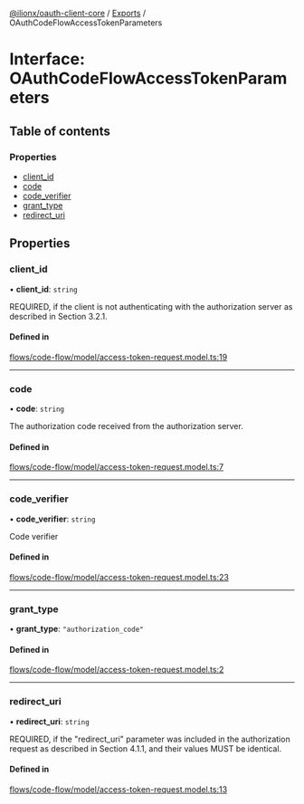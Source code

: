 [@ilionx/oauth-client-core](../README.md) / [Exports](../modules.md) / OAuthCodeFlowAccessTokenParameters

# Interface: OAuthCodeFlowAccessTokenParameters

## Table of contents

### Properties

- [client\_id](OAuthCodeFlowAccessTokenParameters.md#client_id)
- [code](OAuthCodeFlowAccessTokenParameters.md#code)
- [code\_verifier](OAuthCodeFlowAccessTokenParameters.md#code_verifier)
- [grant\_type](OAuthCodeFlowAccessTokenParameters.md#grant_type)
- [redirect\_uri](OAuthCodeFlowAccessTokenParameters.md#redirect_uri)

## Properties

### client\_id

• **client\_id**: `string`

REQUIRED, if the client is not authenticating with the authorization server
as described in Section 3.2.1.

#### Defined in

[flows/code-flow/model/access-token-request.model.ts:19](https://github.com/Q24/oauth-client/blob/d927bd3/packages/oauth-client-core/src/flows/code-flow/model/access-token-request.model.ts#L19)

___

### code

• **code**: `string`

The authorization code received from the authorization server.

#### Defined in

[flows/code-flow/model/access-token-request.model.ts:7](https://github.com/Q24/oauth-client/blob/d927bd3/packages/oauth-client-core/src/flows/code-flow/model/access-token-request.model.ts#L7)

___

### code\_verifier

• **code\_verifier**: `string`

Code verifier

#### Defined in

[flows/code-flow/model/access-token-request.model.ts:23](https://github.com/Q24/oauth-client/blob/d927bd3/packages/oauth-client-core/src/flows/code-flow/model/access-token-request.model.ts#L23)

___

### grant\_type

• **grant\_type**: ``"authorization_code"``

#### Defined in

[flows/code-flow/model/access-token-request.model.ts:2](https://github.com/Q24/oauth-client/blob/d927bd3/packages/oauth-client-core/src/flows/code-flow/model/access-token-request.model.ts#L2)

___

### redirect\_uri

• **redirect\_uri**: `string`

REQUIRED, if the "redirect_uri" parameter was included in the authorization
request as described in Section 4.1.1, and their values MUST be identical.

#### Defined in

[flows/code-flow/model/access-token-request.model.ts:13](https://github.com/Q24/oauth-client/blob/d927bd3/packages/oauth-client-core/src/flows/code-flow/model/access-token-request.model.ts#L13)
